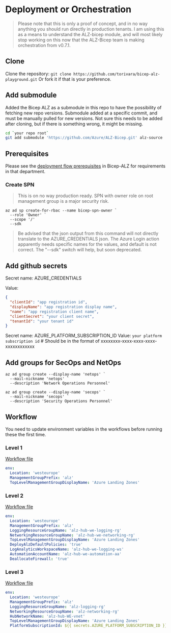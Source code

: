 # Deployment or Orchestration

>Please note that this is only a proof of concept, and in no way anything you should run directly in production tenants.
>I am using this as a means to understand the ALZ-bicep module, and will most likely stop working on this now that the ALZ-Bicep team is making orchestration from v0.7.1.

## Clone

Clone the repository: `git clone https://github.com/torivara/bicep-alz-playground.git`
Or fork it if that is your preference.

## Add submodule

Added the Bicep ALZ as a submodule in this repo to have the possibility of fetching new repo versions. Submodule added at a specific commit, and must be manually pulled for new versions.
Not sure this needs to be added after cloning, but if there is something wrong, it might be missing.

```bash
cd `your repo root`
git add submodule 'https://github.com/Azure/ALZ-Bicep.git' alz-source
```

## Prerequisites

Please see the [deployment flow prerequisites](https://github.com/Azure/ALZ-Bicep/wiki/DeploymentFlow#prerequisites) in Bicep-ALZ for requirements in that department.

### Create SPN

>This is on no way production ready. SPN with owner role on root management group is a major security risk.

```pwsh
az ad sp create-for-rbac --name bicep-spn-owner `
  --role 'Owner' `
  --scope '/'
  --sdk
```

>Be advised that the json output from this command will not directly translate to the AZURE_CREDENTIALS json.
>The Azure Login action apparently needs specific names for the values, and default is not correct.
>The "--sdk" switch will help, but soon deprecated.

## Add github secrets

Secret name: AZURE_CREDENTIALS

Value:

```json
{
  "clientId": "app registration id",
  "displayName": "app registration display name",
  "name": "app registration client name",
  "clientSecret": "your client secret",
  "tenantId": "your tenant id"
}
```

Secret name: AZURE_PLATFORM_SUBSCRIPTION_ID
Value: `your platform subscription id` # Should be in the format of xxxxxxxx-xxxx-xxxx-xxxx-xxxxxxxxxxxx

## Add groups for SecOps and NetOps

```pwsh
az ad group create --display-name 'netops' `
  --mail-nickname 'netops' `
  --description 'Network Operations Personnel'

az ad group create --display-name 'secops' `
  --mail-nickname 'secops' `
  --description 'Security Operations Personnel'
```

## Workflow

You need to update environment variables in the workflows before running these the first time.

### Level 1

[Workflow file](.github/workflows/process-level-1.yml)

```yaml
env:
  Location: 'westeurope'
  ManagementGroupPrefix: 'alz'
  TopLevelManagementGroupDisplayName: 'Azure Landing Zones'
```

### Level 2

[Workflow file](.github/workflows/process-level-2.yml)

```yaml
env:
  Location: 'westeurope'
  ManagementGroupPrefix: 'alz'
  LoggingResourceGroupName: 'alz-hub-we-logging-rg'
  NetworkingResourceGroupName: 'alz-hub-we-networking-rg'
  TopLevelManagementGroupDisplayName: 'Azure Landing Zones'
  DeployAlzDefaultPolicies: 'true'
  LogAnalyticsWorkspaceName: 'alz-hub-we-logging-ws'
  AutomationAccountName: 'alz-hub-we-automation-aa'
  DeallocateFirewall: 'true'
```

### Level 3

[Workflow file](.github/workflows/process-level-3.yml)

```yaml
env:
  Location: 'westeurope'
  ManagementGroupPrefix: 'alz'
  LoggingResourceGroupName: 'alz-logging-rg'
  NetworkingResourceGroupName: 'alz-networking-rg'
  HubNetworkName: 'alz-hub-WE-vnet'
  TopLevelManagementGroupDisplayName: 'Azure Landing Zones'
  PlatformSubscriptionId: ${{ secrets.AZURE_PLATFORM_SUBSCRIPTION_ID }}
```
